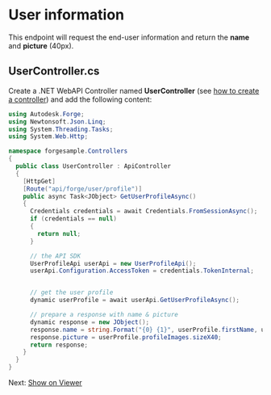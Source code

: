 # User information

This endpoint will request the end-user information and return the **name** and **picture** (40px).

## UserController.cs

Create a .NET WebAPI Controller named **UserController** (see [how to create a controller](environment/setup/net_controller)) and add the following content:

```csharp
using Autodesk.Forge;
using Newtonsoft.Json.Linq;
using System.Threading.Tasks;
using System.Web.Http;

namespace forgesample.Controllers
{
  public class UserController : ApiController
  {
    [HttpGet]
    [Route("api/forge/user/profile")]
    public async Task<JObject> GetUserProfileAsync()
    {
      Credentials credentials = await Credentials.FromSessionAsync();
      if (credentials == null)
      {
        return null;
      }

      // the API SDK
      UserProfileApi userApi = new UserProfileApi();
      userApi.Configuration.AccessToken = credentials.TokenInternal;


      // get the user profile
      dynamic userProfile = await userApi.GetUserProfileAsync();

      // prepare a response with name & picture
      dynamic response = new JObject();
      response.name = string.Format("{0} {1}", userProfile.firstName, userProfile.lastName);
      response.picture = userProfile.profileImages.sizeX40;
      return response;
    }
  }
}
```

Next: [Show on Viewer](viewer/3legged/readme)